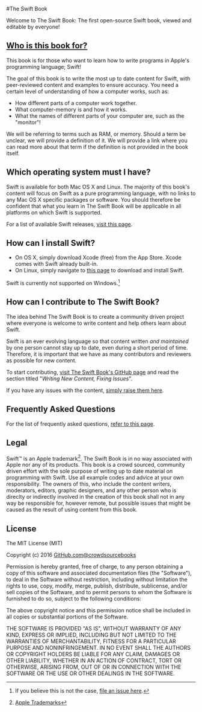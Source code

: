 #The Swift Book

Welcome to The Swift Book: The first open-source Swift book, viewed and editable by everyone!

## [Who is this book for?](#who-is-this-book-for)

This book is for those who want to learn how to write programs in Apple's programming language; Swift!

The goal of this book is to write the most up to date content for Swift, with peer-reviewed content and examples to ensure accuracy. You need a certain level of understanding of how a computer works, such as:

* How different parts of a computer work together.
* What computer-memory is and how it works.
* What the names of different parts of your computer are, such as the "monitor"!

We will be referring to terms such as RAM, or memory. Should a term be unclear, we will provide a definition of it. We will provide a link where you can read more about that term if the definition is not provided in the book itself.

## Which operating system must I have?

Swift is available for both Mac OS X and Linux. The majority of this book's content will focus on Swift as a pure programming language, with no links to any Mac OS X specific packages or software. You should therefore be confident that what you learn in The Swift Book will be applicable in all platforms on which Swift is supported.

For a list of available Swift releases, [visit this page](https://swift.org/download/#releases).

## How can I install Swift?

* On OS X, simply download Xcode (free) from the App Store. Xcode comes with Swift already built-in.
* On Linux, simply navigate to [this page](https://swift.org/download/#releases) to download and install Swift.

Swift is currently not supported on Windows.[^1]

## How can I contribute to The Swift Book?

The idea behind The Swift Book is to create a community driven project where everyone is welcome to write content and help others learn about Swift.

Swift is an ever evolving language so that content written *and maintained* by one person cannot stay up to date, even during a short period of time. Therefore, it is important that we have as many contributors and reviewers as possible for new content.

To start contributing, [visit The Swift Book's GitHub page](https://github.com/crowdsourcebooks/theswiftbook) and read the section titled "*Writing New Content, Fixing Issues*".

If you have any issues with the content, [simply raise them here](https://github.com/crowdsourcebooks/theswiftbook/issues).

## Frequently Asked Questions

For the list of frequently asked questions, [refer to this page](BOOKFAQ.md).

## Legal

Swift™ is an Apple trademark[^2]. The Swift Book is in no way associated with Apple nor any of its products. This book is a crowd sourced, community driven effort with the sole purpose of writing up to date material on programming with Swift. Use all example codes and advice at your own responsibility. The owners of this, who include the content writers, moderators, editors, graphic designers, and any other person who is direclty or indirectly involved in the creation of this book shall not in any way be responsible for, however remote, but possible issues that might be caused as the result of using content from this book.

## License

The MIT License (MIT)

Copyright (c) 2016 [GitHub.com@crowdsourcebooks](https://github.com/crowdsourcebooks/)

Permission is hereby granted, free of charge, to any person obtaining a copy
of this software and associated documentation files (the "Software"), to deal
in the Software without restriction, including without limitation the rights
to use, copy, modify, merge, publish, distribute, sublicense, and/or sell
copies of the Software, and to permit persons to whom the Software is
furnished to do so, subject to the following conditions:

The above copyright notice and this permission notice shall be included in all
copies or substantial portions of the Software.

THE SOFTWARE IS PROVIDED "AS IS", WITHOUT WARRANTY OF ANY KIND, EXPRESS OR
IMPLIED, INCLUDING BUT NOT LIMITED TO THE WARRANTIES OF MERCHANTABILITY,
FITNESS FOR A PARTICULAR PURPOSE AND NONINFRINGEMENT. IN NO EVENT SHALL THE
AUTHORS OR COPYRIGHT HOLDERS BE LIABLE FOR ANY CLAIM, DAMAGES OR OTHER
LIABILITY, WHETHER IN AN ACTION OF CONTRACT, TORT OR OTHERWISE, ARISING FROM,
OUT OF OR IN CONNECTION WITH THE SOFTWARE OR THE USE OR OTHER DEALINGS IN THE
SOFTWARE.

[^1]: If you believe this is not the case, [file an issue here](https://github.com/crowdsourcebooks/theswiftbook/issues).
[^2]: [Apple Trademarks](http://www.apple.com/legal/intellectual-property/trademark/appletmlist.html)

